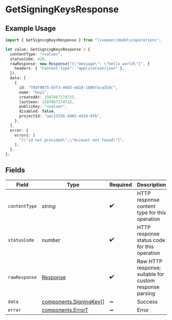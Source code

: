 # GetSigningKeysResponse

## Example Usage

```typescript
import { GetSigningKeysResponse } from "livepeer/models/operations";

let value: GetSigningKeysResponse = {
  contentType: "<value>",
  statusCode: 428,
  rawResponse: new Response("{\"message\": \"hello world\"}", {
    headers: { "Content-Type": "application/json" },
  }),
  data: [
    {
      id: "78df0075-b5f3-4683-a618-1086faca35dc",
      name: "key1",
      createdAt: 1587667174725,
      lastSeen: 1587667174725,
      publicKey: "<value>",
      disabled: false,
      projectId: "aac12556-4d65-4d34-9fb",
    },
  ],
  error: {
    errors: [
      "[\"id not provided\",\"Account not found\"]",
    ],
  },
};
```

## Fields

| Field                                                                 | Type                                                                  | Required                                                              | Description                                                           |
| --------------------------------------------------------------------- | --------------------------------------------------------------------- | --------------------------------------------------------------------- | --------------------------------------------------------------------- |
| `contentType`                                                         | *string*                                                              | :heavy_check_mark:                                                    | HTTP response content type for this operation                         |
| `statusCode`                                                          | *number*                                                              | :heavy_check_mark:                                                    | HTTP response status code for this operation                          |
| `rawResponse`                                                         | [Response](https://developer.mozilla.org/en-US/docs/Web/API/Response) | :heavy_check_mark:                                                    | Raw HTTP response; suitable for custom response parsing               |
| `data`                                                                | [components.SigningKey](../../models/components/signingkey.md)[]      | :heavy_minus_sign:                                                    | Success                                                               |
| `error`                                                               | [components.ErrorT](../../models/components/errort.md)                | :heavy_minus_sign:                                                    | Error                                                                 |